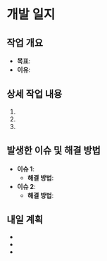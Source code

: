 # 개발 일지

## 작업 개요

- **목표**:
- **이유**:

## 상세 작업 내용

1.
2.
3.

## 발생한 이슈 및 해결 방법

- **이슈 1**:
  - **해결 방법**:
- **이슈 2**:
  - **해결 방법**:

## 내일 계획

-
-
-
